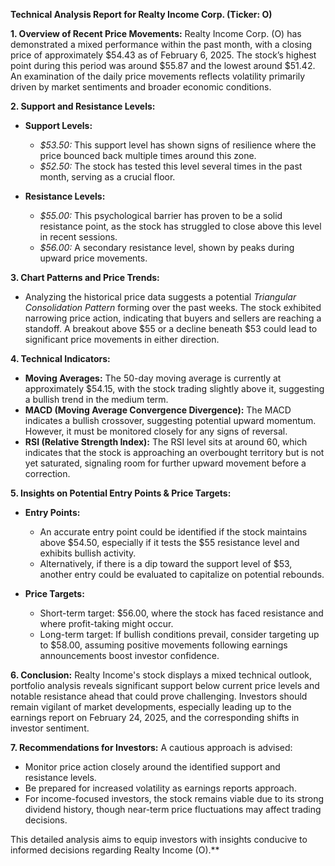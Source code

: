 **Technical Analysis Report for Realty Income Corp. (Ticker: O)**

**1. Overview of Recent Price Movements:**
Realty Income Corp. (O) has demonstrated a mixed performance within the past month, with a closing price of approximately $54.43 as of February 6, 2025. The stock’s highest point during this period was around $55.87 and the lowest around $51.42. An examination of the daily price movements reflects volatility primarily driven by market sentiments and broader economic conditions.

**2. Support and Resistance Levels:**
- **Support Levels:**
  - *$53.50:* This support level has shown signs of resilience where the price bounced back multiple times around this zone.
  - *$52.50:* The stock has tested this level several times in the past month, serving as a crucial floor.

- **Resistance Levels:**
  - *$55.00:* This psychological barrier has proven to be a solid resistance point, as the stock has struggled to close above this level in recent sessions.
  - *$56.00:* A secondary resistance level, shown by peaks during upward price movements.

**3. Chart Patterns and Price Trends:**
- Analyzing the historical price data suggests a potential *Triangular Consolidation Pattern* forming over the past weeks. The stock exhibited narrowing price action, indicating that buyers and sellers are reaching a standoff. A breakout above $55 or a decline beneath $53 could lead to significant price movements in either direction.

**4. Technical Indicators:**
- **Moving Averages:** The 50-day moving average is currently at approximately $54.15, with the stock trading slightly above it, suggesting a bullish trend in the medium term. 
- **MACD (Moving Average Convergence Divergence):** The MACD indicates a bullish crossover, suggesting potential upward momentum. However, it must be monitored closely for any signs of reversal.
- **RSI (Relative Strength Index):** The RSI level sits at around 60, which indicates that the stock is approaching an overbought territory but is not yet saturated, signaling room for further upward movement before a correction.

**5. Insights on Potential Entry Points & Price Targets:**
- **Entry Points:**
  - An accurate entry point could be identified if the stock maintains above $54.50, especially if it tests the $55 resistance level and exhibits bullish activity.
  - Alternatively, if there is a dip toward the support level of $53, another entry could be evaluated to capitalize on potential rebounds.

- **Price Targets:**
  - Short-term target: $56.00, where the stock has faced resistance and where profit-taking might occur.
  - Long-term target: If bullish conditions prevail, consider targeting up to $58.00, assuming positive movements following earnings announcements boost investor confidence.

**6. Conclusion:**
Realty Income's stock displays a mixed technical outlook, portfolio analysis reveals significant support below current price levels and notable resistance ahead that could prove challenging. Investors should remain vigilant of market developments, especially leading up to the earnings report on February 24, 2025, and the corresponding shifts in investor sentiment.

**7. Recommendations for Investors:**
A cautious approach is advised:
- Monitor price action closely around the identified support and resistance levels.
- Be prepared for increased volatility as earnings reports approach.
- For income-focused investors, the stock remains viable due to its strong dividend history, though near-term price fluctuations may affect trading decisions.

This detailed analysis aims to equip investors with insights conducive to informed decisions regarding Realty Income (O).**
```